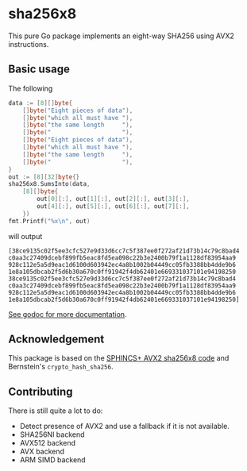 sha256x8
========

This pure Go package implements an eight-way SHA256 using AVX2 instructions.

Basic usage
-----------

The following

```go
data := [8][]byte{
    []byte("Eight pieces of data"),
    []byte("which all must have "),
    []byte("the same length     "),
    []byte("                    "),
    []byte("Eight pieces of data"),
    []byte("which all must have "),
    []byte("the same length     "),
    []byte("                    "),
}
out := [8][32]byte{}
sha256x8.SumsInto(data,
    [8][]byte{
        out[0][:], out[1][:], out[2][:], out[3][:],
        out[4][:], out[5][:], out[6][:], out[7][:],
    })
fmt.Printf("%x\n", out)
```

will output
```
[38ce9135c02f5ee3cfc527e9d33d6cc7c5f387ee0f272af21d73b14c79c8bad4 c0aa3c27409dcebf899fb5eac8fd5ea098c22b3e2400b79f1a1128df83954aa9 928c112e5a5d9eac1d6100d603942ec4a8b1002b04449cc05fb3388bb4dde9b6 1e8a105dbcab2f5d6b30a670c0ff91942f4db62401e669331037101e94198250 38ce9135c02f5ee3cfc527e9d33d6cc7c5f387ee0f272af21d73b14c79c8bad4 c0aa3c27409dcebf899fb5eac8fd5ea098c22b3e2400b79f1a1128df83954aa9 928c112e5a5d9eac1d6100d603942ec4a8b1002b04449cc05fb3388bb4dde9b6 1e8a105dbcab2f5d6b30a670c0ff91942f4db62401e669331037101e94198250]
```

[See godoc for more documentation](https://godoc.org/github.com/bwesterb/go-sha256x8).

Acknowledgement
---------------
This package is based on the [SPHINCS+ AVX2 sha256x8 code](
https://github.com/sphincs/sphincsplus) and Bernstein's `crypto_hash_sha256`.

Contributing
------------

There is still quite a lot to do:

 - Detect presence of AVX2 and use a fallback if it is not available.
 - SHA256NI backend
 - AVX512 backend
 - AVX backend
 - ARM SIMD backend
